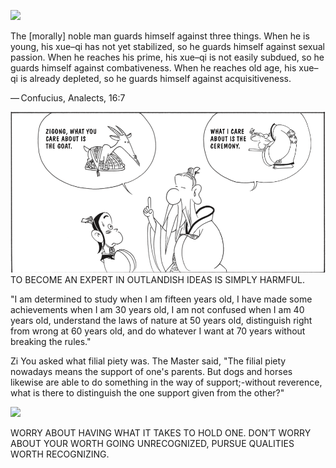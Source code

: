 ![](../../../attachments/2023-03-11-17-34-34-conf-recognizing%20others.png)

The [morally] noble man guards himself against three things. When he is young, his xue–qi has not yet stabilized, so he guards himself against sexual passion. When he reaches his prime, his xue–qi is not easily subdued, so he guards himself against combativeness. When he reaches old age, his xue–qi is already depleted, so he guards himself against acquisitiveness.

— Confucius, Analects, 16:7


![](../../../attachments/2023-03-11-17-35-13.png)
TO BECOME AN EXPERT IN OUTLANDISH IDEAS IS SIMPLY HARMFUL.


"I am determined to study when I am fifteen years old, I have made some achievements when I am 30 years old, I am not confused when I am 40 years old, understand the laws of nature at 50 years old, distinguish right from wrong at 60 years old, and do whatever I want at 70 years without breaking the rules."


Zi You asked what filial piety was. The Master said, "The filial piety nowadays means the support of one's parents. But dogs and horses likewise are able to do something in the way of support;-without reverence, what is there to distinguish the one support given from the other?"


![](../../../attachments/2023-03-11-17-36-00-in%20the%20morning.png)

WORRY ABOUT HAVING WHAT IT TAKES TO HOLD ONE. 
DON’T WORRY ABOUT YOUR WORTH GOING UNRECOGNIZED, 
PURSUE QUALITIES WORTH RECOGNIZING.





